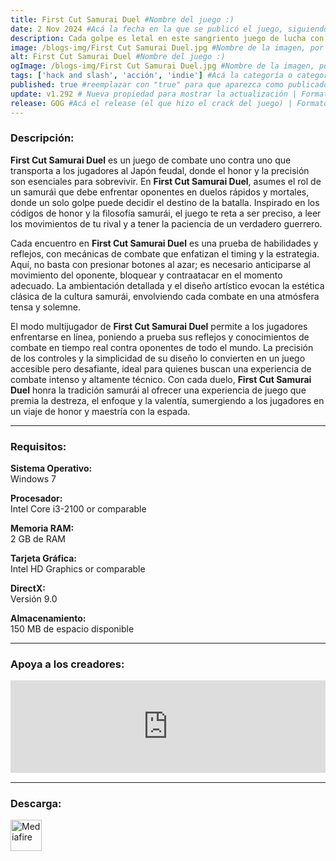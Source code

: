 ```yaml
---
title: First Cut Samurai Duel #Nombre del juego :)
date: 2 Nov 2024 #Acá la fecha en la que se publicó el juego, siguiendo este formato: Dia "30", Mes "Oct", Año "2024" = como debe quedar: 30 Oct 2024
description: Cada golpe es letal en este sangriento juego de lucha con espadas. Corta, choca, para, esquiva y observa cómo vuelan las extremidades. Elige tu movimiento con cuidado el primer corte también es el último. #Acá una mini descripción del juego
image: /blogs-img/First Cut Samurai Duel.jpg #Nombre de la imagen, por lo general es exactamente el mismo nombre que el juego excluyendo lo ":" (Dos puntos)
alt: First Cut Samurai Duel #Nombre del juego :)
ogImage: /blogs-img/First Cut Samurai Duel.jpg #Nombre de la imagen, por lo general es exactamente el mismo nombre que el juego excluyendo lo ":" (Dos puntos)
tags: ['hack and slash', 'acción', 'indie'] #Acá la categoría o categorías del juego, si es más de una se coloca en este formato: ['categoría1', 'categoría2']
published: true #reemplazar con "true" para que aparezca como publicado
update: v1.292 # Nueva propiedad para mostrar la actualización | Formato: v1.0.0
release: GOG #Acá el release (el que hizo el crack del juego) | Formato: Nicolhetti
---
```


<!--En VSCode seleccionando una palabra, por ejemplo: "First Cut Samurai Duel" y apretando Ctrl+F2 se seleccionan todas las palabras iguales-->

### Descripción:
**First Cut Samurai Duel** es un juego de combate uno contra uno que transporta a los jugadores al Japón feudal, donde el honor y la precisión son esenciales para sobrevivir. En **First Cut Samurai Duel**, asumes el rol de un samurái que debe enfrentar oponentes en duelos rápidos y mortales, donde un solo golpe puede decidir el destino de la batalla. Inspirado en los códigos de honor y la filosofía samurái, el juego te reta a ser preciso, a leer los movimientos de tu rival y a tener la paciencia de un verdadero guerrero.

Cada encuentro en **First Cut Samurai Duel** es una prueba de habilidades y reflejos, con mecánicas de combate que enfatizan el timing y la estrategia. Aquí, no basta con presionar botones al azar; es necesario anticiparse al movimiento del oponente, bloquear y contraatacar en el momento adecuado. La ambientación detallada y el diseño artístico evocan la estética clásica de la cultura samurái, envolviendo cada combate en una atmósfera tensa y solemne.

El modo multijugador de **First Cut Samurai Duel** permite a los jugadores enfrentarse en línea, poniendo a prueba sus reflejos y conocimientos de combate en tiempo real contra oponentes de todo el mundo. La precisión de los controles y la simplicidad de su diseño lo convierten en un juego accesible pero desafiante, ideal para quienes buscan una experiencia de combate intenso y altamente técnico. Con cada duelo, **First Cut Samurai Duel** honra la tradición samurái al ofrecer una experiencia de juego que premia la destreza, el enfoque y la valentía, sumergiendo a los jugadores en un viaje de honor y maestría con la espada.

<!--Prompt para Chat-GPT: Hazme una descripción para el juego "First Cut Samurai Duel" y cada que menciones "First Cut Samurai Duel" ponlo en negrita -->

---

### Requisitos:
**Sistema Operativo:**  
Windows 7

**Procesador:**  
Intel Core i3-2100 or comparable

**Memoria RAM:**  
2 GB de RAM

**Tarjeta Gráfica:**  
Intel HD Graphics or comparable

**DirectX:**  
Versión 9.0

**Almacenamiento:**  
150 MB de espacio disponible

<!--Si falta o sobra un requisito se quita o se agrega manteniendo el mismo formato-->

---

### Apoya a los creadores:
<iframe src="https://store.steampowered.com/widget/2193490/" frameborder="0" style="background-color: transparent; width: 100% !important; aspect-ratio: 646 / 190;"></iframe>

<!--Reemplazar los numeros (AppID) del juego (en este caso 2668510) por el numero (AppID) correspondiente con el juego a publicar-->
<!--El AppID se encuentra en la URL del Juego en Steam-->

---

### Descarga:

[<img src="https://gist.github.com/cxmeel/0dbc95191f239b631c3874f4ccf114e2/raw/download.svg" alt="Mediafire" height="50" />](https://www.mediafire.com/file/het5vmg0tt7vx61/First_Cut_Samurai_Duel.zip/file)

<!-- # se debe reemplazar por el link de descarga-->

<!--NOMBRE-DEL-SERVICIO se debe reemplazar por el servicio donde está subido el juego-->